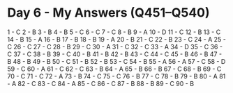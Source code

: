 # Day 6 - My Answers (Q451–Q540)
1 - C
2 - B
3 - B
4 - B
5 - C
6 - C
7 - C
8 - B
9 - A
10 - D
11 - C
12 - B
13 - C
14 - B
15 - A
16 - B
17 - B
18 - B
19 - A
20 - B
21 - C
22 - B
23 - C
24 - A
25 - C
26 - C
27 - C
28 - B
29 - C
30 - A
31 - C
32 - C
33 - A
34 - D
35 - C
36 - C
37 - C
38 - B
39 - C
40 - B
41 - B
42 - B
43 - C
44 - C
45 - B
46 - B
47 - B
48 - B
49 - B
50 - C
51 - B
52 - B
53 - C
54 - B
55 - A
56 - A
57 - C
58 - D
59 - C
60 - A
61 - C
62 - C
63 - B
64 - A
65 - B
66 - B
67 - C
68 - B
69 - C
70 - C
71 - C
72 - A
73 - B
74 - C
75 - C
76 - B
77 - C
78 - B
79 - B
80 - A
81 - A
82 - C
83 - C
84 - A
85 - C
86 - C
87 - B
88 - B
89 - C
90 - B
